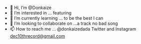 - 👋 Hi, I’m @Donkaize
- 👀 I’m interested in ... featuring 
- 🌱 I’m currently learning ... to be the best I can 
- 💞️ I’m looking to collaborate on ...a track no bad song
- 📫 How to reach me ... @donkaizedada Twitter and Instagram dec10threcord@gmail.com 

<!---
Donkaize/Dada Olakunle popularly known as Don Kaize is another fast rising Afro Pop Artiste to watch out for.

The Ogun State born is a Song writer and Independent Performing Artiste who has over the years gotten a couple of songs to his credit. Rounding up the year 2021, Don Kaize has dished out a Thanksgiving song for his fans to reckon with.

The melodious tune titled Eru’ndupe is a song that expresses appreciation and thanksgiving to the Almighty GOD.

Eru’ndupe was Produced by Treasure. Stay Posted with Don Kaize as he has announced a Full come back to the Music Industry after a long break from active Recording.

Follow @donkaizedada on Social Media Platforms.
